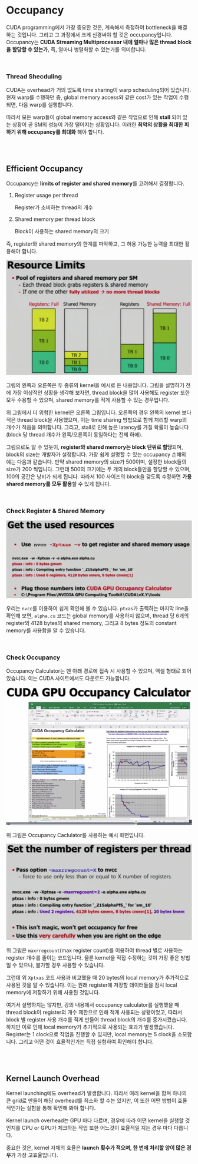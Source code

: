 # Occupancy

CUDA programming에서 가장 중요한 것은, 계속해서 측정하여 bottleneck을 해결하는 것입니다. 그리고 그 과정에서 크게 신경써야 할 것은 occupancy입니다. Occupancy는 **CUDA Streaming Multiprocessor 내에 얼마나 많은 thread block을 할당할 수 있는가**, 즉, 얼마나 병렬화할 수 있는가를 의미합니다.

<br>

### Thread Shecduling

CUDA는 overhead가 거의 없도록 time sharing이 warp scheduling되어 있습니다. 현재 warp를 수행하던 중, global memory access와 같은 cost가 있는 작업이 수행되면, 다음 warp를 실행합니다.

따라서 모든 warp들이 global memory access와 같은 작업으로 인해 **stall** 되어 있는 상황이 곧 SM의 성능이 가장 떨어지는 상황입니다. 이러한 **최악의 상황을 최대한 피하기 위해 occupancy를 최대화** 해야 합니다.

<br><br>

## Efficient Occupancy

Occupancy는 **limits of register and shared memory**를 고려해서 결정합니다.

1. Register usage per thread

   Register가 소비하는 thread의 개수

2. Shared memory per thread block

   Block이 사용하는 shared memory의 크기

즉, register와 shared memory의 한계를 파악하고, 그 허용 가능한 능력을 최대한 활용해야 합니다.

![register-sharedMemory-limits](./assets/register-sharedMemory-limits.png)

그림의 왼쪽과 오른쪽은 두 종류의 kernel을 예시로 든 내용입니다. 그림을 설명하기 전에 가장 이상적인 상황을 생각해 보자면, thread block을 많이 사용해도 register 또한 모두 수용할 수 있으며, shared memory를 적게 사용할 수 있는 경우입니다.

위 그림에서 더 위험한 kernel은 오른쪽 그림입니다. 오른쪽의 경우 왼쪽의 kernel 보다 적은 thread block을 사용했으며, 이는 time sharing 방법으로 함께 처리할 warp의 개수가 적음을 의미합니다. 그리고, stall로 인해 높은 latency를 가질 확률이 높습니다(block 당 thread 개수가 왼쪽/오른쪽이 동일하다는 전제 하에).

그림으로도 알 수 있듯이, **register와 shared memory는 block 단위로 할당**되며, block의 size는 개발자가 설정합니다. 가장 쉽게 설명할 수 있는 occupancy 손해의 예는 다음과 같습니다. 만약 shared memory의 size가 500이며, 설정한 block들의 size가 200 씩입니다. 그런데 500의 크기에는 두 개의 block들만을 할당할 수 있으며, 100의 공간은 낭비가 되게 됩니다. 따라서 100 사이즈의 block을 갖도록 수정하면 **가용 shared memory를 모두 활용**할 수 있게 됩니다.

<br>

### Check Register & Shared Memory

![register-sharedMemory-limits-Xptxas](./assets/register-sharedMemory-limits-Xptxas.png)

우리는 `nvcc`를 이용하여 쉽게 확인해 볼 수 있습니다. `ptxas`가 출력하는 마지막 line을 확인해 보면, `alpha.cu` 코드는 global memory를 사용하지 않으며, thread 당 6개의 register와 4128 bytes의 shared memory, 그리고 8 bytes 정도의 constant memory를 사용함을 알 수 있습니다.

<br>

### Check Occupancy

Occupancy Calculator는 맨 아래 경로에 접속 시 사용할 수 있으며, 엑셀 형태로 되어 있습니다. 이는 CUDA 사이트에서도 다운로드 가능합니다.

![occupancy-calculator](./assets/occupancy-calculator.png)

위 그림은 Occupancy Caclulator를 사용하는 예시 화면입니다.

![register-limits-maxrregcount](./assets/register-limits-maxrregcount.png)

위 그림은 `maxrregcount`(max register count)를 이용하여 thread 별로 사용하는 register 개수를 줄이는 코드입니다. 물론 kernel을 직접 수정하는 것이 가장 좋은 방법일 수 있으나, 불가할 경우 사용할 수 있습니다.

그런데 위 `Xptxas` 코드 사용과 비교했을 때 20 bytes의 local memory가 추가적으로 사용된 것을 알 수 있습니다. 이는 원래 register에 저장할 데이터들을 잠시 local memory에 저장하기 위해 사용된 것입니다.

여기서 설명하지는 않지만, 강의 내용에서 occupancy calculator를 실행했을 때 thread block이 register의 개수 제한으로 인해 적게 사용되는 상황이었고, 따라서 block 별 register 사용 개수를 적게 만들어 thread block의 개수를 증가시켰습니다. 하지만 이로 인해 local memory가 추가적으로 사용되는 효과가 발생했습니다. Register는 1 clock으로 작업을 진행할 수 있지만, local memory는 5 clock을 소모합니다. 그리고 어떤 것이 효율적인가는 직접 실험하여 확인해야 합니다.

<br><br>

## Kernel Launch Overhead

Kernel launching에도 overhead가 발생합니다. 따라서 여러 kernel을 합쳐 하나의 큰 grid로 만들어 해당 overhead를 최소화 할 수는 있지만, 이 또한 어떤 방법이 효율적인가는 실험을 통해 확인해 봐야 합니다.

Kernel launch overhead는 GPU 마다 다르며, 경우에 따라 어떤 kernel을 실행할 것인지를 CPU or GPU가 체크하는 작업 또한 어느것이 효율적일 지는 경우 마다 다릅니다.

중요한 것은, kernel 자체의 효율은 **launch 횟수가 적으며, 한 번에 처리할 양이 많은 경우**가 가장 고효율입니다.
